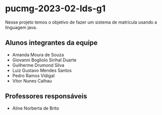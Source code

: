 # pucmg-2023-02-lds-g1
Nesse projeto temos o objetivo de fazer um sistema de matrícula usando a linguagem java.

## Alunos integrantes da equipe

* Amanda Moura de Souza
* Giovanni Bogliolo Sirihal Duarte
* Guilherme Drumond Silva
* Luiz Gustavo Mendes Santos
* Pedro Ramos Vidigal
* Vitor Nunes Calhau

## Professores responsáveis

* Aline Norberta de Brito
